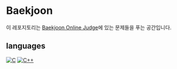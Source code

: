 # Baekjoon
이 레포지토리는 [Baekjoon Online Judge](https://www.acmicpc.net)에 있는 문제들을 푸는 공간입니다.
## languages
<a href="https://github.com/shuniquely/Baekjoon/tree/main/C" target="_blank">![C](https://img.shields.io/badge/c-%2300599C.svg?style=for-the-badge&logo=c&logoColor=white)<a/>
<a href="https://github.com/shuniquely/Baekjoon/tree/main/CPP" target="_blank">![C++](https://img.shields.io/badge/c++-%2300599C.svg?style=for-the-badge&logo=c%2B%2B&logoColor=white)<a/>
